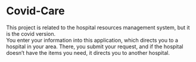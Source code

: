# Covid-Care


This project is related to the hospital resources management system, but it is the covid version.<br>
You enter your information into this application, which directs you to a hospital in your
area. There, you submit your request, and if
the hospital doesn’t have the items you need,
it directs you to another hospital.
